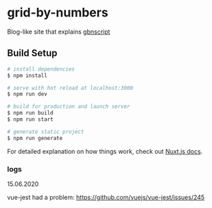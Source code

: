 # grid-by-numbers

Blog-like site that explains [gbnscript](https://github.com/yyyk/gbnscript)

>

## Build Setup

```bash
# install dependencies
$ npm install

# serve with hot reload at localhost:3000
$ npm run dev

# build for production and launch server
$ npm run build
$ npm run start

# generate static project
$ npm run generate
```

For detailed explanation on how things work, check out [Nuxt.js docs](https://nuxtjs.org).

### logs

15.06.2020

vue-jest had a problem: https://github.com/vuejs/vue-jest/issues/245
